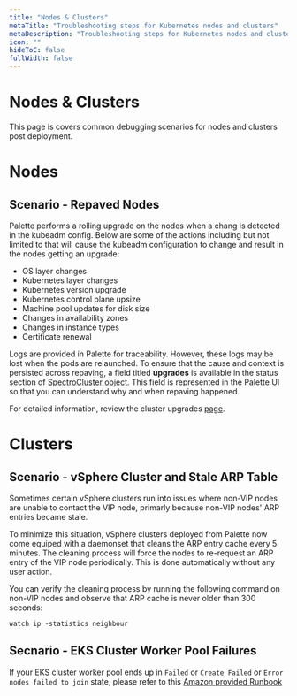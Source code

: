 ```yaml
---
title: "Nodes & Clusters"
metaTitle: "Troubleshooting steps for Kubernetes nodes and clusters"
metaDescription: "Troubleshooting steps for Kubernetes nodes and clusters when managed by Palette."
icon: ""
hideToC: false
fullWidth: false
---
```


# Nodes & Clusters

This page is covers common debugging scenarios for nodes and clusters post deployment.

# Nodes

## Scenario - Repaved Nodes

Palette performs a rolling upgrade on the nodes when a chang is detected in the kubeadm config. Below are some of the actions including but not limited to that will cause the kubeadm configuration to change and result in the nodes getting an upgrade:
* OS layer changes
* Kubernetes layer changes
* Kubernetes version upgrade
* Kubernetes control plane upsize
* Machine pool updates for disk size
* Changes in availability zones
* Changes in instance types
* Certificate renewal

Logs are provided in Palette for traceability. However, these logs may be lost when the pods are relaunched. To ensure that the cause and context is persisted across repaving, a field titled **upgrades** is available in the status section of [SpectroCluster object](https://docs.spectrocloud.com/api/v1/clusters/). This field is represented in the Palette UI so that you can understand why and when repaving happened.

For detailed information, review the cluster upgrades [page](/clusters/#clusterupgradedetails).



# Clusters

## Scenario -  vSphere Cluster and Stale ARP Table
Sometimes certain vSphere clusters run into issues where non-VIP nodes are unable to contact the VIP node, primarly because non-VIP nodes' ARP entries became stale.

To minimize this situation, vSphere clusters deployed from Palette now come equiped with a daemonset that cleans the ARP entry cache every 5 minutes. The cleaning process will force the nodes to re-request an ARP entry of the VIP node periodically. This is done automatically without any user action.

You can verify the cleaning process by running the following command on non-VIP nodes and observe that ARP cache is never older than 300 seconds:

```
watch ip -statistics neighbour
```


## Secnario - EKS Cluster Worker Pool Failures

If your EKS cluster  worker pool ends up in `Failed` or `Create Failed` or `Error nodes failed to join` state, please refer to this [Amazon provided Runbook](https://docs.aws.amazon.com/systems-manager-automation-runbooks/latest/userguide/automation-awssupport-troubleshooteksworkernode.html
)

<br />